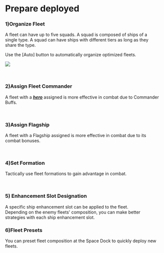 # Prepare deployed

### 1)Organize Fleet

 A fleet can have up to five squads. A squad is composed of ships of a single type. A squad can have ships with different tiers as long as they share the type.

Use the [Auto] button to automatically organize optimized fleets.

![](http://d3bbxo4nelobc3.cloudfront.net/html/img/help/501_001fleetsetauto.jpg)

<br>

### 2)Assign Fleet Commander

 A fleet with a [***<u>hero</u>***](eng/300hero#Hero) assigned is more effective in combat due to Commander Buffs.

<br>

### 3)Assign Flagship

 A fleet with a Flagship assigned is more effective in combat due to its combat bonuses.

<br>

### 4)Set Formation

 Tactically use fleet formations to gain advantage in combat.

<br>

### 5) Enhancement Slot Designation

A specific ship enhancement slot can be applied to the fleet. <br>
Depending on the enemy fleets' composition, you can make better strategies with each ship enhancement slot.


### 6)Fleet Presets

 You can preset fleet composition at the Space Dock to quickly deploy new fleets.